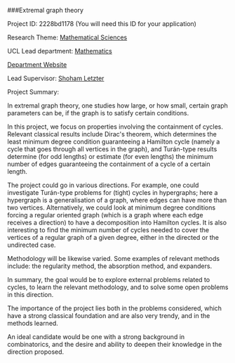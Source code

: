 ###Extremal graph theory

Project ID: 2228bd1178
(You will need this ID for your application)

Research Theme: [Mathematical Sciences](../themes/mathematical-sciences.md)

UCL Lead department: [Mathematics](../departments/mathematics.md)

[Department Website](https://www.ucl.ac.uk/maths)

Lead Supervisor: [Shoham Letzter](https://iris.ucl.ac.uk/iris/browse/profile?upi=SLETZ34)

Project Summary:

In extremal graph theory, one studies how large, or how small, certain graph parameters can be, if the graph is to satisfy certain conditions. 
 
 In this project, we focus on properties involving the containment of cycles. Relevant classical results include Dirac's theorem, which determines the least minimum degree condition guaranteeing a Hamilton cycle (namely a cycle that goes through all vertices in the graph), and Turán-type results determine (for odd lengths) or estimate (for even lengths) the minimum number of edges guaranteeing the containment of a cycle of a certain length. 
 
 The project could go in various directions. For example, one could investigate Turán-type problems for (tight) cycles in hypergraphs; here a hypergraph is a generalisation of a graph, where edges can have more than two vertices. Alternatively, we could look at minimum degree conditions forcing a regular oriented graph (which is a graph where each edge receives a direction) to have a decomposition into Hamilton cycles. It is also interesting to find the minimum number of cycles needed to cover the vertices of a regular graph of a given degree, either in the directed or the undirected case. 
 
 Methodology will be likewise varied. Some examples of relevant methods include: the regularity method, the absorption method, and expanders. 
 
 In summary, the goal would be to explore external problems related to cycles, to learn the relevant methodology, and to solve some open problems in this direction. 
 
 The importance of the project lies both in the problems considered, which have a strong classical foundation and are also very trendy, and in the methods learned. 
 
 An ideal candidate would be one with a strong background in combinatorics, and the desire and ability to deepen their knowledge in the direction proposed.